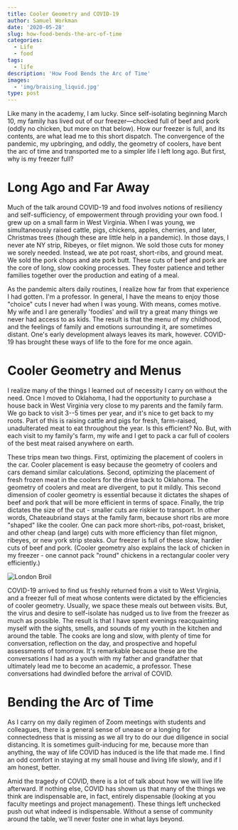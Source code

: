 ```yaml
---
title: Cooler Geometry and COVID-19
author: Samuel Workman
date: '2020-05-28'
slug: how-food-bends-the-arc-of-time
categories:
  - Life
  - food
tags:
  - life
description: 'How Food Bends the Arc of Time'
images:
  - 'img/braising_liquid.jpg'
type: post
---
```


Like many in the academy, I am lucky. Since self-isolating beginning March 10, my family has lived out of our freezer—chocked full of beef and pork (oddly no chicken, but more on that below). How our freezer is full, and its contents, are what lead me to this short dispatch. The convergence of the pandemic, my upbringing, and oddly, the geometry of coolers, have bent the arc of time and transported me to a simpler life I left long ago. But first, why is my freezer full?

# Long Ago and Far Away

Much of the talk around COVID-19 and food involves notions of resiliency and self-sufficiency, of empowerment through providing your own food. I grew up on a small farm in West Virginia. When I was young, we simultaneously raised cattle, pigs, chickens, apples, cherries, and later, Christmas trees (though these are little help in a pandemic). In those days, I never ate NY strip, Ribeyes, or filet mignon. We sold those cuts for money we sorely needed. Instead, we ate pot roast, short-ribs, and ground meat. We sold the pork chops and ate pork butt. These cuts of beef and pork are the core of long, slow cooking processes. They foster patience and tether families together over the production and eating of a meal.

As the pandemic alters daily routines, I realize how far from that experience I had gotten. I'm a professor. In general, I have the means to enjoy those "choice" cuts I never had when I was young. With means, comes motive. My wife and I are generally 'foodies' and will try a great many things we never had access to as kids. The result is that the menu of my childhood, and the feelings of family and emotions surrounding it, are sometimes distant. One's early development always leaves its mark, however. COVID-19 has brought these ways of life to the fore for me once again.

# Cooler Geometry and Menus

I realize many of the things I learned out of necessity I carry on without the need. Once I moved to Oklahoma, I had the opportunity to purchase a house back in West Virginia very close to my parents and the family farm. We go back to visit 3--5 times per year, and it's nice to get back to my roots. Part of this is raising cattle and pigs for fresh, farm-raised, unadulterated meat to eat throughout the year. Is this efficient? No. But, with each visit to my family's farm, my wife and I get to pack a car full of coolers of the best meat raised anywhere on earth.

These trips mean two things. First, optimizing the placement of coolers in the car. Cooler placement is easy because the geometry of coolers and cars demand similar calculations. Second, optimizing the placement of fresh frozen meat in the coolers for the drive back to Oklahoma. The geometry of coolers and meat are divergent, to put it mildly. This second dimension of cooler geometry is essential because it dictates the shapes of beef and pork that will be more efficient in terms of space. Finally, the trip dictates the size of the cut - smaller cuts are riskier to transport. In other words, Chateaubriand stays at the family farm, because short ribs are more "shaped" like the cooler. One can pack more short-ribs, pot-roast, brisket, and other cheap (and large) cuts with more efficiency than filet mignon, ribeyes, or new york strip steaks. Our freezer is full of these slow, hardier cuts of beef and pork. (Cooler geometry also explains the lack of chicken in my freezer - one cannot pack "round" chickens in a rectangular cooler very efficiently.)

![London Broil](/img/london_broil.jpg)

COVID-19 arrived to find us freshly returned from a visit to West Virginia, and a freezer full of meat whose contents were dictated by the efficiencies of cooler geometry. Usually, we space these meals out between visits. But, the virus and desire to self-isolate has nudged us to live from the freezer as much as possible. The result is that I have spent evenings reacquainting myself with the sights, smells, and sounds of my youth in the kitchen and around the table. The cooks are long and slow, with plenty of time for conversation, reflection on the day, and prospective and hopeful assessments of tomorrow. It's remarkable because these are the conversations I had as a youth with my father and grandfather that ultimately lead me to become an academic, a professor. These conversations had dwindled before the arrival of COVID.

# Bending the Arc of Time

As I carry on my daily regimen of Zoom meetings with students and colleagues, there is a general sense of unease or a longing for connectedness that is missing as we all try to do our due diligence in social distancing. It is sometimes guilt-inducing for me, because more than anything, the way of life COVID has induced is the life that made me. I find an odd comfort in staying at my small house and living life slowly, and if I am honest, better.

Amid the tragedy of COVID, there is a lot of talk about how we will live life afterward. If nothing else, COVID has shown us that many of the things we think are indispensable are, in fact, entirely dispensable (looking at you faculty meetings and project management). These things left unchecked push out what indeed is indispensable. Without a sense of community around the table, we'll never foster one in what lays beyond.


